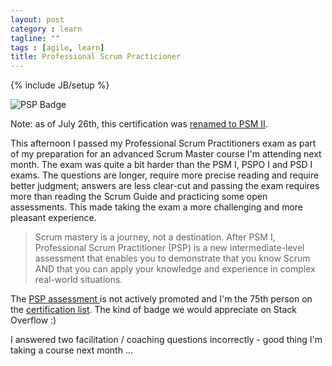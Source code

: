 ```yaml
---
layout: post
category : learn
tagline: ""
tags : [agile, learn]
title: Professional Scrum Practicioner
---
```

{% include JB/setup %}

<img src="{{ BASE_PATH }}/assets/img/blog/PSP.png"
     class="pull-right"
     alt="PSP Badge">

<div class="alert alert-info">
Note: as of July 26th, this certification was <a href="https://blog.scrum.org/introducing-new-psm-assessment-family/">renamed to PSM II</a>.
</div>

This afternoon I passed my Professional Scrum Practitioners exam as part of my preparation for an advanced Scrum Master course I'm attending next month.
The exam was quite a bit harder than the PSM I, PSPO I and PSD I exams.
The questions are longer, require more precise reading and require better judgment; answers are less clear-cut and passing the exam requires more than reading the Scrum Guide and practicing some open assessments.
This made taking the exam a more challenging and more pleasant experience. 

> Scrum mastery is a journey, not a destination. After PSM I, Professional Scrum Practitioner (PSP) is a new intermediate-level assessment that enables you to demonstrate that you know Scrum AND that you can apply your knowledge and experience in complex real-world situations. 

The [ PSP assessment ][PSP] is not actively promoted and I'm the 75th person on the [certification list]. The kind of badge we would appreciate on Stack Overflow :)

I answered two facilitation / coaching questions incorrectly - good thing I'm taking a course next month ...

 [PSP]: https://www.scrum.org/Assessments/Professional-Scrum-Practitioner-Assessment
 [certification list]: https://www.scrum.org/Assessments/Certification-Lists?AssessmentName=PSP